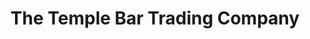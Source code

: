 ---
title: "The Temple Bar Trading Company"
url: /dublin/the-temple-bar-trading-company/
shop: Allgemein
---